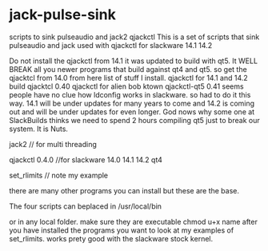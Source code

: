 # jack-pulse-sink
scripts to sink pulseaudio and jack2 qjackctl
This is a set of scripts that sink pulseaudio and jack
used with qjackctl for slackware 14.1 14.2

Do not install the
qjackctl from 14.1 it was updated  to build with qt5.
It WELL BREAK all you newer programs that build against qt4 and qt5.
so get the qjacktcl from 14.0 from here 
list of stuff I install.
qjackctl for 14.1 and 14.2 build qjacktcl 0.40
qjackctl for alien bob ktown qjackctl-qt5 0.41
seems people have no clue how ldconfig works in slackware.
so had to do it this way. 14.1 will be under updates for many years to come
and 14.2 is coming out and will be under updates for even longer.
God nows why some one at SlackBuilds thinks we need to spend 2 hours compiling qt5 
just to break our system. It is Nuts. 

jack2  // for multi threading

qjackctl 0.4.0 //for slackware 14.0 14.1 14.2 qt4

set_rlimits // note my example

there are many other programs you can
install but these are the base.

The four scripts can beplaced in
/usr/local/bin

or in any local folder.
make sure they are executable chmod u+x name
after you have installed the programs
you want to look at my examples of set_rlimits.
works prety good with the slackware stock kernel.
